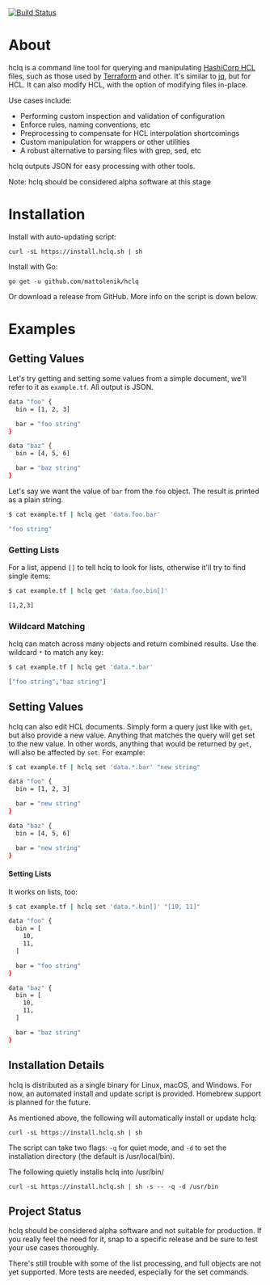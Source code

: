 [![Build Status](https://travis-ci.org/mattolenik/hclq.svg?branch=master)](https://travis-ci.org/mattolenik/hclq)

# About

hclq is a command line tool for querying and manipulating [HashiCorp HCL](https://github.com/hashicorp/hcl) files, such as those used by [Terraform](https://terraform.io) and other. It's similar to [jq](https://github.com/stedolan/jq), but for HCL. It can also modify HCL, with the option of modifying files in-place.

Use cases include:

 * Performing custom inspection and validation of configuration
 * Enforce rules, naming conventions, etc
 * Preprocessing to compensate for HCL interpolation shortcomings
 * Custom manipulation for wrappers or other utilities
 * A robust alternative to parsing files with grep, sed, etc

hclq outputs JSON for easy processing with other tools.

Note: hclq should be considered alpha software at this stage

# Installation

Install with auto-updating script:

`curl -sL https://install.hclq.sh | sh`

Install with Go:

`go get -u github.com/mattolenik/hclq`

Or download a release from GitHub. More info on the script is down below.

# Examples

## Getting Values

Let's try getting and setting some values from a simple document, we'll refer to it as `example.tf`. All output is JSON.

```sh
data "foo" {
  bin = [1, 2, 3]

  bar = "foo string"
}

data "baz" {
  bin = [4, 5, 6]

  bar = "baz string"
}
```

Let's say we want the value of `bar` from the `foo` object. The result is printed as a plain string.

```sh
$ cat example.tf | hclq get 'data.foo.bar'

"foo string"
```

### Getting Lists

For a list, append `[]` to tell hclq to look for lists, otherwise it'll try to find single items:

```sh
$ cat example.tf | hclq get 'data.foo.bin[]'

[1,2,3]
```

### Wildcard Matching

hclq can match across many objects and return combined results. Use the wildcard `*` to match any key:

```sh
$ cat example.tf | hclq get 'data.*.bar'

["foo string","baz string"]
```

## Setting Values

hclq can also edit HCL documents. Simply form a query just like with `get`, but also provide a new value. Anything that matches the query will get set to the new value. In other words, anything that would be returned by `get`, will also be affected by `set`. For example:

```sh
$ cat example.tf | hclq set 'data.*.bar' "new string"

data "foo" {
  bin = [1, 2, 3]

  bar = "new string"
}

data "baz" {
  bin = [4, 5, 6]

  bar = "new string"
}
```

#### Setting Lists

It works on lists, too:

```sh
$ cat example.tf | hclq set 'data.*.bin[]' "[10, 11]"

data "foo" {
  bin = [
    10,
    11,
  ]

  bar = "foo string"
}

data "baz" {
  bin = [
    10,
    11,
  ]

  bar = "baz string"
}
```

## Installation Details

hclq is distributed as a single binary for Linux, macOS, and Windows. For now, an automated install and update script is provided. Homebrew support is planned for the future.

As mentioned above, the following will automatically install or update hclq:

`curl -sL https://install.hclq.sh | sh`

The script can take two flags: `-q` for quiet mode, and `-d` to set the installation directory (the default is /usr/local/bin).

The following quietly installs hclq into /usr/bin/

`curl -sL https://install.hclq.sh | sh -s -- -q -d /usr/bin`


## Project Status

hclq should be considered alpha software and not suitable for production. If you really feel the need for it, snap to a specific release and be sure to test your use cases thoroughly.

There's still trouble with some of the list processing, and full objects are not yet supported. More tests are needed, especially for the set commands.
